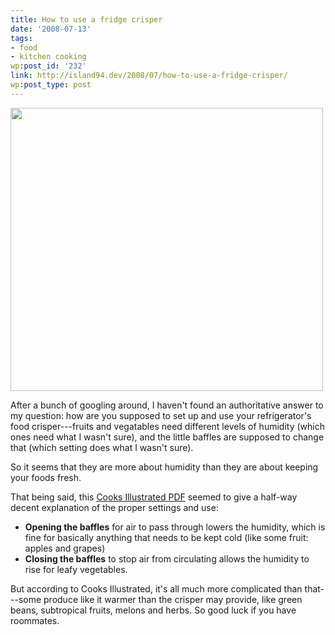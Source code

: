 ```yaml
---
title: How to use a fridge crisper
date: '2008-07-13'
tags:
- food
- kitchen cooking
wp:post_id: '232'
link: http://island94.dev/2008/07/how-to-use-a-fridge-crisper/
wp:post_type: post
---
```


<img class="aligncenter size-medium wp-image-1604" title="fridge" src="http://www.island94.org/wp-content/uploads/2008/07/fridge-500x453.png" alt="" width="500" height="453" />

After a bunch of googling around, I haven't found an authoritative answer to my question: how are you supposed to set up and use your refrigerator's food crisper---fruits and vegatables need different levels of humidity (which ones need what I wasn't sure), and the little baffles are supposed to change that (which setting does what I wasn't sure).

So it seems that they are more about humidity than they are about keeping your foods fresh.

That being said, this <a href="http://www.google.com/url?sa=t&amp;ct=res&amp;cd=6&amp;url=http%3A%2F%2Fwww.cooksillustrated.com%2Fimages%2Fdocument%2Fhowto%2FMA01_ILRefrigerator.pdf&amp;ei=ucB6SOK_Mo-sedzm0BM&amp;usg=AFQjCNHC4Mj96IEr34myeqlfYqRnYRVSNg&amp;sig2=82wwUpKvN85GZZ6emhy1lg">Cooks Illustrated PDF</a> seemed to give a half-way decent explanation of the proper settings and use:
<ul>
	<li><strong>Opening the baffles</strong> for air to pass through lowers the humidity, which is fine for basically anything that needs to be kept cold (like some fruit: apples and grapes)</li>
	<li> <strong>Closing the baffles</strong> to stop air from circulating allows the humidity to rise for leafy vegetables.</li>
</ul>
<strong style="display: none;"><a href="http://utero.pe/?meet_wally_sparks">Meet Wally Sparks ipod</a></strong>

But according to Cooks Illustrated, it's all much more complicated than that---some produce like it warmer than the crisper may provide, like green beans, subtropical fruits, melons and herbs.  So good luck if you have roommates.

